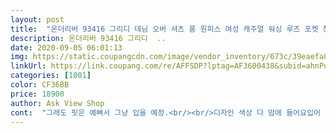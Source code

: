 ```yaml
---
layout: post 
title:  "온더리버 93416 그리디 데님 오버 셔츠 롱 원피스 여성 캐주얼 워싱 루즈 포켓 청 OPS" 
description: 온더리버 93416 그리디  ..
date: 2020-09-05 06:01:13 
img: https://static.coupangcdn.com/image/vendor_inventory/673c/39eaefa8aaef036ea2b9cb078d255d54780c8bf1ddd19579ceb1867c772e.jpg 
linkUrl: https://link.coupang.com/re/AFFSDP?lptag=AF3600438&subid=ahnPublicAsk&pageKey=1924068526&itemId=3266686224&vendorItemId=71253721746&traceid=V0-113-a41988402c95e2c2 
categories: [1001] 
color: CF36BB 
price: 18900 
author: Ask View Shop 
cont:  "그래도 핏은 예뻐서 그냥 입을 예정.<br/><br/>디자인 색상 다 맘에 들어요입어 보고 잘 샀다고 생각이 막 들더라구여<br/>사이즈도 낙낙하니 여유있게 잘 맞고 저렴한 가격에 만족함다^^<br/>색깔도 그럭저럭 괜춘 길이도 적당해서 좋네요<br/>생각보다 넘 이뻐요<br/>생각보다 물빠진 느낌이 심함.<br/><br/>앞과 등쪽 색이 빠져있는 디자인임.<br/><br/>오자마자 입어보고 후기 씁니다ㅋㅋ<br/>진청샀는데<br/>진청은 사진으로 보기에 안그런것같아서 주문했는데<br/>화면으로 봤을땐 연청만 그런줄.<br/><br/>" 
---
```

